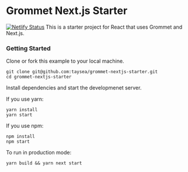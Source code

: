 # Grommet Next.js Starter

[![Netlify Status](https://api.netlify.com/api/v1/badges/eea4b49d-226a-4026-8d10-49d0830e0939/deploy-status)](https://app.netlify.com/sites/grommet-nextjs-starter/deploys)
This is a starter project for React that uses Grommet and Next.js.

### Getting Started

Clone or fork this example to your local machine.

```
git clone git@github.com:taysea/grommet-nextjs-starter.git
cd grommet-nextjs-starter
```

Install dependencies and start the developmenet server.

If you use yarn:

```
yarn install
yarn start
```

If you use npm:

```
npm install
npm start
```

To run in production mode:

```
yarn build && yarn next start
```

